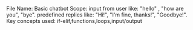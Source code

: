 File Name: Basic chatbot
Scope:
input from user like: "hello" , "how are you", "bye".
predefined replies like: "Hi!", "I'm fine, thanks!", "Goodbye!".
Key concepts used:
if-elif,functions,loops,input/output
